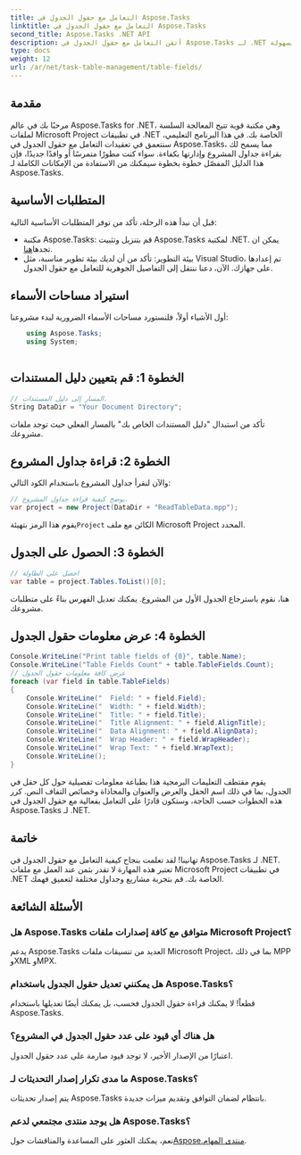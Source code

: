```yaml
---
title: التعامل مع حقول الجدول في Aspose.Tasks
linktitle: التعامل مع حقول الجدول في Aspose.Tasks
second_title: Aspose.Tasks .NET API
description: أتقن التعامل مع حقول الجدول في Aspose.Tasks لـ .NET باستخدام هذا البرنامج التعليمي الشامل. تعلم كيفية قراءة جداول المشروع وعرضها وتعديلها بسهولة.
type: docs
weight: 12
url: /ar/net/task-table-management/table-fields/
---
```

## مقدمة
مرحبًا بك في عالم Aspose.Tasks for .NET، وهي مكتبة قوية تتيح المعالجة السلسة لملفات Microsoft Project في تطبيقات .NET الخاصة بك. في هذا البرنامج التعليمي، سنتعمق في تعقيدات التعامل مع حقول الجدول في Aspose.Tasks، مما يسمح لك بقراءة جداول المشروع وإدارتها بكفاءة. سواء كنت مطورًا متمرسًا أو وافدًا جديدًا، فإن هذا الدليل المفصّل خطوة بخطوة سيمكنك من الاستفادة من الإمكانات الكاملة لـ Aspose.Tasks.
## المتطلبات الأساسية
قبل أن نبدأ هذه الرحلة، تأكد من توفر المتطلبات الأساسية التالية:
-  مكتبة Aspose.Tasks: قم بتنزيل وتثبيت Aspose.Tasks لمكتبة .NET. يمكن ان تجدها[هنا](https://releases.aspose.com/tasks/net/).
- بيئة التطوير: تأكد من أن لديك بيئة تطوير مناسبة، مثل Visual Studio، تم إعدادها على جهازك.
الآن، دعنا ننتقل إلى التفاصيل الجوهرية للتعامل مع حقول الجدول.
## استيراد مساحات الأسماء
أول الأشياء أولاً، فلنستورد مساحات الأسماء الضرورية لبدء مشروعنا:
```csharp
    using Aspose.Tasks;
    using System;
    
```
## الخطوة 1: قم بتعيين دليل المستندات
```csharp
// المسار إلى دليل المستندات.
String DataDir = "Your Document Directory";
```
تأكد من استبدال "دليل المستندات الخاص بك" بالمسار الفعلي حيث توجد ملفات مشروعك.
## الخطوة 2: قراءة جداول المشروع
والآن لنقرأ جداول المشروع باستخدام الكود التالي:
```csharp
// يوضح كيفية قراءة جداول المشروع.
var project = new Project(DataDir + "ReadTableData.mpp");
```
 يقوم هذا الرمز بتهيئة`Project` الكائن مع ملف Microsoft Project المحدد.
## الخطوة 3: الحصول على الجدول
```csharp
// احصل على الطاولة
var table = project.Tables.ToList()[0];
```
هنا، نقوم باسترجاع الجدول الأول من المشروع. يمكنك تعديل الفهرس بناءً على متطلبات مشروعك.
## الخطوة 4: عرض معلومات حقول الجدول
```csharp
Console.WriteLine("Print table fields of {0}", table.Name);
Console.WriteLine("Table Fields Count" + table.TableFields.Count);
// عرض كافة معلومات حقول الجدول
foreach (var field in table.TableFields)
{
    Console.WriteLine("  Field: " + field.Field);
    Console.WriteLine("  Width: " + field.Width);
    Console.WriteLine("  Title: " + field.Title);
    Console.WriteLine("  Title Alignment: " + field.AlignTitle);
    Console.WriteLine("  Data Alignment: " + field.AlignData);
    Console.WriteLine("  Wrap Header: " + field.WrapHeader);
    Console.WriteLine("  Wrap Text: " + field.WrapText);
    Console.WriteLine();
}
```
يقوم مقتطف التعليمات البرمجية هذا بطباعة معلومات تفصيلية حول كل حقل في الجدول، بما في ذلك اسم الحقل والعرض والعنوان والمحاذاة وخصائص التفاف النص.
كرر هذه الخطوات حسب الحاجة، وستكون قادرًا على التعامل بفعالية مع حقول الجدول في Aspose.Tasks لـ .NET.
## خاتمة
تهانينا! لقد تعلمت بنجاح كيفية التعامل مع حقول الجدول في Aspose.Tasks لـ .NET. تعتبر هذه المهارة لا تقدر بثمن عند العمل مع ملفات Microsoft Project في تطبيقات .NET الخاصة بك. قم بتجربة مشاريع وجداول مختلفة لتعميق فهمك.
## الأسئلة الشائعة
### هل Aspose.Tasks متوافق مع كافة إصدارات ملفات Microsoft Project؟
يدعم Aspose.Tasks العديد من تنسيقات ملفات Microsoft Project، بما في ذلك MPP وXML وMPX.
### هل يمكنني تعديل حقول الجدول باستخدام Aspose.Tasks؟
قطعاً! لا يمكنك قراءة حقول الجدول فحسب، بل يمكنك أيضًا تعديلها باستخدام Aspose.Tasks.
### هل هناك أي قيود على عدد حقول الجدول في المشروع؟
اعتبارًا من الإصدار الأخير، لا توجد قيود صارمة على عدد حقول الجدول.
### ما مدى تكرار إصدار التحديثات لـ Aspose.Tasks؟
يتم إصدار تحديثات Aspose.Tasks بانتظام لضمان التوافق وتقديم ميزات جديدة.
### هل يوجد منتدى مجتمعي لدعم Aspose.Tasks؟
نعم، يمكنك العثور على المساعدة والمناقشات حول[Aspose.منتدى المهام](https://forum.aspose.com/c/tasks/15).